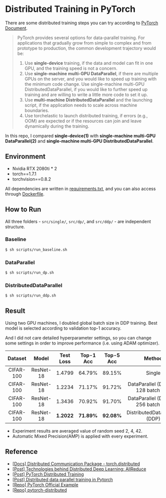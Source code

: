 # Distributed Training in PyTorch

There are some distributed training steps you can try according to [PyTorch Document](https://pytorch.org/tutorials/beginner/dist_overview.html).


> PyTorch provides several options for data-parallel training. For applications that gradually grow from simple to complex and from prototype to production, the common development trajectory would be:
> 1. Use **single-device** training, if the data and model can fit in one GPU, and the training speed is not a concern.
> 2. Use **single-machine multi-GPU DataParallel**, if there are multiple GPUs on the server, and you would like to speed up training with the minimum code change.
Use single-machine multi-GPU DistributedDataParallel, if you would like to further speed up training and are willing to write a little more code to set it up.
> 3. Use **multi-machine DistributedDataParallel** and the launching script, if the application needs to scale across machine boundaries.
> 4. Use torchelastic to launch distributed training, if errors (e.g., OOM) are expected or if the resources can join and leave dynamically during the training.


In this repo, I compared **single-device(1)** with **single-machine multi-GPU DataParallel(2)** and **single-machine multi-GPU DistributedDataParallel**.

## Environment
- Nvidia RTX 2080ti * 2
- torch==1.7.1
- torchvision==0.8.2

All dependencies are written in [requirements.txt](https://github.com/youngerous/distributed-training-comparison/blob/main/requirements.txt), and you can also access through [Dockerfile](https://github.com/youngerous/distributed-training-comparison/blob/main/Dockerfile).

## How to Run
All three folders - ```src/single/```, ```src/dp/```, and ```src/ddp/``` - are independent structure.

### Baseline
```sh
$ sh scripts/run_baseline.sh
```
### DataParallel
```sh
$ sh scripts/run_dp.sh
```
### DistributedDataParallel
```sh
$ sh scripts/run_ddp.sh
```

## Result
Using two GPU machines, I doubled global batch size in DDP training. Best model is selected according to validation top-1 accuracy.


And I did not care detailed hyperparameter settings, so you can change some settings in order to improve performance (i.e. using ADAM optimizer).

|  Dataset  |   Model   | Test Loss  | Top-1 Acc  | Top-5 Acc  |                Method                 |
| :-------: | :-------: | :--------: | :--------: | :--------: | :-----------------------------------: |
| CIFAR-100 | ResNet-18 |   1.4799   |   64.79%   |   89.15%   |                Single                 |
| CIFAR-100 | ResNet-18 |   1.2234   |   71.17%   |   91.72%   | DataParallel (DP) with 128 batch size |
| CIFAR-100 | ResNet-18 |   1.3436   |   70.92%   |   91.70%   | DataParallel (DP) with 256 batch size |
| CIFAR-100 | ResNet-18 | **1.2022** | **71.89%** | **92.08%** |     DistributedDataParallel (DDP)     |

- Experiment results are averaged value of random seed 2, 4, 42.
- Automatic Mixed Precision(AMP) is applied with every experiment.

## Reference
- [[Docs] Distributed Communication Package - torch.distributed](https://pytorch.org/docs/stable/distributed.html#)
- [[Post] Technologies behind Distributed Deep Learning: AllReduce](https://tech.preferred.jp/en/blog/technologies-behind-distributed-deep-learning-allreduce/)
- [[Post] PyTorch Distributed Training](https://leimao.github.io/blog/PyTorch-Distributed-Training/)
- [[Post] Distributed data parallel training in Pytorch](https://yangkky.github.io/2019/07/08/distributed-pytorch-tutorial.html)
- [[Repo] PyTorch Official Example](https://github.com/pytorch/examples/blob/master/imagenet/main.py)
- [[Repo] pytorch-distributed](https://github.com/tczhangzhi/pytorch-distributed)